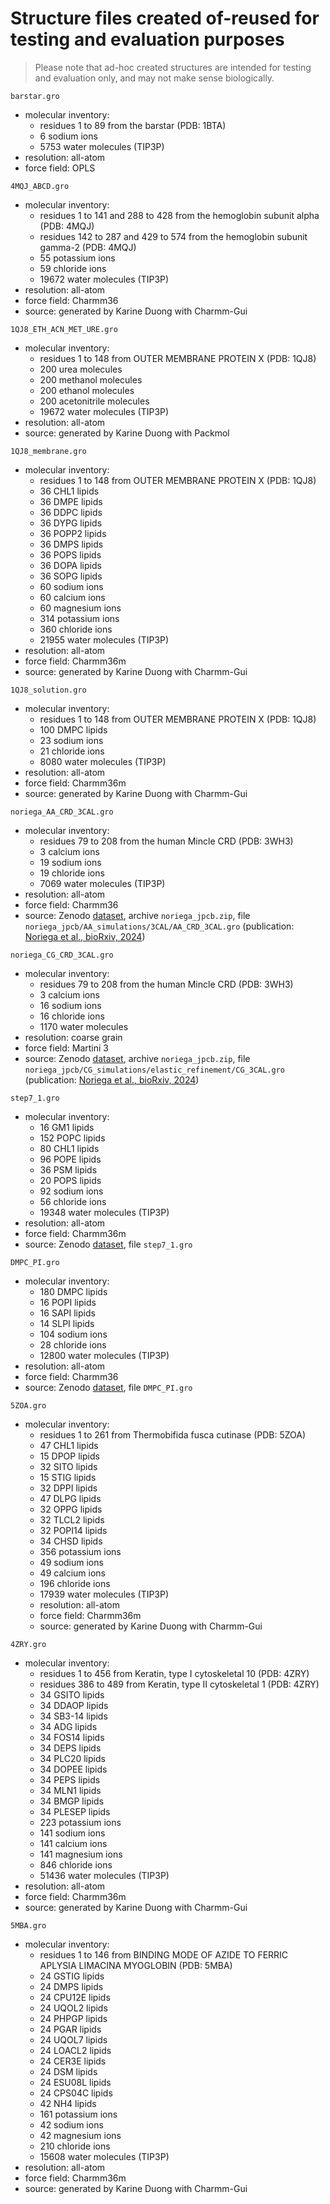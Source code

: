 # Structure files created of-reused for testing and evaluation purposes

> Please note that ad-hoc created structures are intended for testing and evaluation only, and may not make sense biologically.


`barstar.gro`
- molecular inventory:
    - residues 1 to 89 from the barstar (PDB: 1BTA)
    - 6 sodium ions
    - 5753 water molecules (TIP3P)
- resolution: all-atom
- force field: OPLS


`4MQJ_ABCD.gro`
- molecular inventory:
    - residues 1 to 141 and 288 to 428 from the hemoglobin subunit alpha (PDB: 4MQJ)
    - residues 142 to 287 and 429 to 574 from the hemoglobin subunit gamma-2 (PDB: 4MQJ)
    - 55 potassium ions
    - 59 chloride ions
    - 19672 water molecules (TIP3P)
- resolution: all-atom
- force field: Charmm36
- source: generated by Karine Duong with Charmm-Gui


`1QJ8_ETH_ACN_MET_URE.gro`
- molecular inventory:
    - residues 1 to 148 from OUTER MEMBRANE PROTEIN X (PDB: 1QJ8)
    - 200 urea molecules
    - 200 methanol molecules
    - 200 ethanol molecules 
    - 200 acetonitrile molecules 
    - 19672 water molecules (TIP3P)
- resolution: all-atom
- source: generated by Karine Duong with Packmol 


`1QJ8_membrane.gro`
- molecular inventory:
    - residues 1 to 148 from OUTER MEMBRANE PROTEIN X (PDB: 1QJ8)
    - 36 CHL1 lipids
    - 36 DMPE lipids
    - 36 DDPC lipids
    - 36 DYPG lipids
    - 36 POPP2 lipids
    - 36 DMPS lipids
    - 36 POPS lipids
    - 36 DOPA lipids
    - 36 SOPG lipids
    - 60 sodium ions
    - 60 calcium ions
    - 60 magnesium ions
    - 314 potassium ions
    - 360 chloride ions
    - 21955 water molecules (TIP3P)
- resolution: all-atom
- force field: Charmm36m
- source: generated by Karine Duong with Charmm-Gui


`1QJ8_solution.gro`
- molecular inventory:
    - residues 1 to 148 from OUTER MEMBRANE PROTEIN X (PDB: 1QJ8)
    - 100 DMPC lipids
    - 23 sodium ions
    - 21 chloride ions
    - 8080 water molecules (TIP3P)
- resolution: all-atom
- force field: Charmm36m
- source: generated by Karine Duong with Charmm-Gui


`noriega_AA_CRD_3CAL.gro`
- molecular inventory:
    - residues 79 to 208 from the human Mincle CRD (PDB: 3WH3)
    - 3 calcium ions
    - 19 sodium ions
    - 19 chloride ions
    - 7069 water molecules (TIP3P)
- resolution: all-atom
- force field: Charmm36 
- source: Zenodo [dataset](https://zenodo.org/records/11204133), archive `noriega_jpcb.zip`, file `noriega_jpcb/AA_simulations/3CAL/AA_CRD_3CAL.gro` (publication: [Noriega et al., bioRxiv, 2024](https://www.biorxiv.org/content/10.1101/2024.05.17.594645v1))


`noriega_CG_CRD_3CAL.gro`
- molecular inventory:
    - residues 79 to 208 from the human Mincle CRD (PDB: 3WH3)
    - 3 calcium ions
    - 16 sodium ions
    - 16 chloride ions
    - 1170 water molecules
- resolution: coarse grain
- force field: Martini 3
- source: Zenodo [dataset](https://zenodo.org/records/11204133), archive `noriega_jpcb.zip`, file `noriega_jpcb/CG_simulations/elastic_refinement/CG_3CAL.gro` (publication: [Noriega et al., bioRxiv, 2024](https://www.biorxiv.org/content/10.1101/2024.05.17.594645v1))


`step7_1.gro`
- molecular inventory:
    - 16 GM1 lipids
    - 152 POPC lipids
    - 80 CHL1 lipids
    - 96 POPE lipids
    - 36 PSM lipids
    - 20 POPS lipids
    - 92 sodium ions
    - 56 chloride ions
    - 19348 water molecules (TIP3P)
- resolution: all-atom
- force field: Charmm36m
- source: Zenodo [dataset](https://zenodo.org/records/8331752), file `step7_1.gro` 


`DMPC_PI.gro`
- molecular inventory:
    - 180 DMPC lipids
    - 16 POPI lipids
    - 16 SAPI lipids
    - 14 SLPI lipids
    - 104 sodium ions
    - 28 chloride ions
    - 12800 water molecules (TIP3P)
- resolution: all-atom
- force field: Charmm36
- source: Zenodo [dataset](https://zenodo.org/records/4651415), file `DMPC_PI.gro` 


`5ZOA.gro`
- molecular inventory:
    - residues 1 to 261 from Thermobifida fusca cutinase (PDB: 5ZOA)
    - 47 CHL1 lipids
    - 15 DPOP lipids
    - 32 SITO lipids
    - 15 STIG lipids
    - 32 DPPI lipids
    - 47 DLPG lipids
    - 32 OPPG lipids
    - 32 TLCL2 lipids
    - 32 POPI14 lipids
    - 34 CHSD lipids
    - 356 potassium ions
    - 49 sodium ions
    - 49 calcium ions
    - 196 chloride ions
    - 17939 water molecules (TIP3P)
    - resolution: all-atom 
    - force field: Charmm36m
    - source: generated by Karine Duong with Charmm-Gui


`4ZRY.gro`
- molecular inventory:
    - residues 1 to 456 from Keratin, type I cytoskeletal 10 (PDB: 4ZRY)
    - residues 386 to 489 from Keratin, type II cytoskeletal 1 (PDB: 4ZRY)
    - 34 GSITO lipids
    - 34 DDAOP lipids
    - 34 SB3-14 lipids
    - 34 ADG lipids
    - 34 FOS14 lipids
    - 34 DEPS lipids
    - 34 PLC20 lipids
    - 34 DOPEE lipids
    - 34 PEPS lipids
    - 34 MLN1 lipids
    - 34 BMGP lipids
    - 34 PLESEP lipids
    - 223 potassium ions
    - 141 sodium ions
    - 141 calcium ions
    - 141 magnesium ions
    - 846 chloride ions
    - 51436 water molecules (TIP3P)
- resolution: all-atom
- force field: Charmm36m
- source: generated by Karine Duong with Charmm-Gui


`5MBA.gro`
- molecular inventory:
    - residues 1 to 146 from BINDING MODE OF AZIDE TO FERRIC APLYSIA LIMACINA MYOGLOBIN (PDB: 5MBA) 
    - 24 GSTIG lipids
    - 24 DMPS lipids
    - 24 CPU12E lipids
    - 24 UQOL2 lipids
    - 24 PHPGP lipids
    - 24 PGAR lipids
    - 24 UQOL7 lipids
    - 24 LOACL2 lipids
    - 24 CER3E lipids
    - 24 DSM lipids
    - 24 ESU08L lipids
    - 24 CPS04C lipids
    - 42 NH4 lipids
    - 161 potassium ions
    - 42 sodium ions
    - 42 magnesium ions
    - 210 chloride ions
    - 15608 water molecules (TIP3P)
- resolution: all-atom
- force field: Charmm36m
- source: generated by Karine Duong with Charmm-Gui
